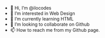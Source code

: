 - 👋 Hi, I’m @ilocodes
- 👀 I’m interested in Web Design
- 🌱 I’m currently learning HTML
- 💞️ I’m looking to collaborate on Github
- 📫 How to reach me from my Github page.

<!---
ilocodes/ilocodes is a ✨ special ✨ repository because its `README.md` (this file) appears on your GitHub profile.
You can click the Preview link to take a look at your changes.
--->
